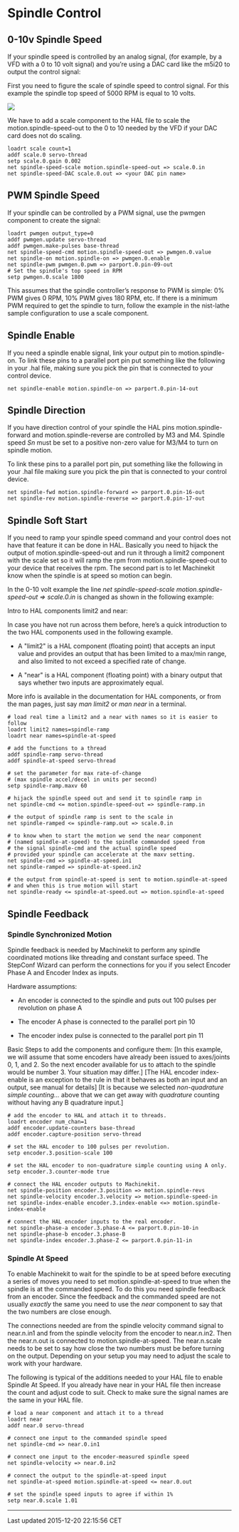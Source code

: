 Spindle Control
===============

<span id="cha:Spindle-Control"></span>

0-10v Spindle Speed
-------------------

If your spindle speed is controlled by an analog signal, (for example, by a VFD with a 0 to 10 volt signal) and you’re using a DAC card like the m5i20 to output the control signal:

First you need to figure the scale of spindle speed to control signal. For this example the spindle top speed of 5000 RPM is equal to 10 volts.

![](images/spindle-math.png)

We have to add a scale component to the HAL file to scale the motion.spindle-speed-out to the 0 to 10 needed by the VFD if your DAC card does not do scaling.

    loadrt scale count=1
    addf scale.0 servo-thread
    setp scale.0.gain 0.002
    net spindle-speed-scale motion.spindle-speed-out => scale.0.in
    net spindle-speed-DAC scale.0.out => <your DAC pin name>

PWM Spindle Speed
-----------------

If your spindle can be controlled by a PWM signal, use the pwmgen component to create the signal:

    loadrt pwmgen output_type=0
    addf pwmgen.update servo-thread
    addf pwmgen.make-pulses base-thread
    net spindle-speed-cmd motion.spindle-speed-out => pwmgen.0.value
    net spindle-on motion.spindle-on => pwmgen.0.enable
    net spindle-pwm pwmgen.0.pwm => parport.0.pin-09-out
    # Set the spindle's top speed in RPM
    setp pwmgen.0.scale 1800

This assumes that the spindle controller’s response to PWM is simple: 0% PWM gives 0 RPM, 10% PWM gives 180 RPM, etc. If there is a minimum PWM required to get the spindle to turn, follow the example in the nist-lathe sample configuration to use a scale component.

Spindle Enable
--------------

If you need a spindle enable signal, link your output pin to motion.spindle-on. To link these pins to a parallel port pin put something like the following in your .hal file, making sure you pick the pin that is connected to your control device.

    net spindle-enable motion.spindle-on => parport.0.pin-14-out

Spindle Direction
-----------------

If you have direction control of your spindle the HAL pins motion.spindle-forward and motion.spindle-reverse are controlled by M3 and M4. Spindle speed *Sn* must be set to a positive non-zero value for M3/M4 to turn on spindle motion.

To link these pins to a parallel port pin, put something like the following in your .hal file making sure you pick the pin that is connected to your control device.

    net spindle-fwd motion.spindle-forward => parport.0.pin-16-out
    net spindle-rev motion.spindle-reverse => parport.0.pin-17-out

Spindle Soft Start
------------------

If you need to ramp your spindle speed command and your control does not have that feature it can be done in HAL. Basically you need to hijack the output of motion.spindle-speed-out and run it through a limit2 component with the scale set so it will ramp the rpm from motion.spindle-speed-out to your device that receives the rpm. The second part is to let Machinekit know when the spindle is at speed so motion can begin.

In the 0-10 volt example the line *net spindle-speed-scale motion.spindle-speed-out ⇒ scale.0.in* is changed as shown in the following example:

Intro to HAL components limit2 and near:

In case you have not run across them before, here’s a quick introduction to the two HAL components used in the following example.

-   A "limit2" is a HAL component (floating point) that accepts an input value and provides an output that has been limited to a max/min range, and also limited to not exceed a specified rate of change.

-   A "near" is a HAL component (floating point) with a binary output that says whether two inputs are approximately equal.

More info is available in the documentation for HAL components, or from the man pages, just say *man limit2* or *man near* in a terminal.

    # load real time a limit2 and a near with names so it is easier to follow
    loadrt limit2 names=spindle-ramp
    loadrt near names=spindle-at-speed

    # add the functions to a thread
    addf spindle-ramp servo-thread
    addf spindle-at-speed servo-thread

    # set the parameter for max rate-of-change
    # (max spindle accel/decel in units per second)
    setp spindle-ramp.maxv 60

    # hijack the spindle speed out and send it to spindle ramp in
    net spindle-cmd <= motion.spindle-speed-out => spindle-ramp.in

    # the output of spindle ramp is sent to the scale in
    net spindle-ramped <= spindle-ramp.out => scale.0.in

    # to know when to start the motion we send the near component
    # (named spindle-at-speed) to the spindle commanded speed from
    # the signal spindle-cmd and the actual spindle speed
    # provided your spindle can accelerate at the maxv setting.
    net spindle-cmd => spindle-at-speed.in1
    net spindle-ramped => spindle-at-speed.in2

    # the output from spindle-at-speed is sent to motion.spindle-at-speed
    # and when this is true motion will start
    net spindle-ready <= spindle-at-speed.out => motion.spindle-at-speed

Spindle Feedback<span id="spindle-feedback"></span>
---------------------------------------------------

### Spindle Synchronized Motion<span id="sec:Spindle-Synchronized-Motion"></span>

Spindle feedback is needed by Machinekit to perform any spindle coordinated motions like threading and constant surface speed. The StepConf Wizard can perform the connections for you if you select Encoder Phase A and Encoder Index as inputs.

Hardware assumptions:

-   An encoder is connected to the spindle and puts out 100 pulses per revolution on phase A

-   The encoder A phase is connected to the parallel port pin 10

-   The encoder index pulse is connected to the parallel port pin 11

Basic Steps to add the components and configure them: <span class="footnote">
\[In this example, we will assume that some encoders have already been issued to axes/joints 0, 1, and 2. So the next encoder available for us to attach to the spindle would be number 3. Your situation may differ.\]
</span> <span class="footnote">
\[The HAL encoder index-enable is an exception to the rule in that it behaves as both an input and an output, see manual for details\]
</span> <span class="footnote">
\[It is because we selected *non-quadrature simple counting…* above that we can get away with *quadrature* counting without having any B quadrature input.\]
</span>

    # add the encoder to HAL and attach it to threads.
    loadrt encoder num_chan=1
    addf encoder.update-counters base-thread
    addf encoder.capture-position servo-thread

    # set the HAL encoder to 100 pulses per revolution.
    setp encoder.3.position-scale 100

    # set the HAL encoder to non-quadrature simple counting using A only.
    setp encoder.3.counter-mode true

    # connect the HAL encoder outputs to Machinekit.
    net spindle-position encoder.3.position => motion.spindle-revs
    net spindle-velocity encoder.3.velocity => motion.spindle-speed-in
    net spindle-index-enable encoder.3.index-enable <=> motion.spindle-index-enable

    # connect the HAL encoder inputs to the real encoder.
    net spindle-phase-a encoder.3.phase-A <= parport.0.pin-10-in
    net spindle-phase-b encoder.3.phase-B
    net spindle-index encoder.3.phase-Z <= parport.0.pin-11-in

### Spindle At Speed<span id="sec:Spindle-At-Speed"></span>

To enable Machinekit to wait for the spindle to be at speed before executing a series of moves you need to set motion.spindle-at-speed to true when the spindle is at the commanded speed. To do this you need spindle feedback from an encoder. Since the feedback and the commanded speed are not usually *exactly* the same you need to use the *near* component to say that the two numbers are close enough.

The connections needed are from the spindle velocity command signal to near.n.in1 and from the spindle velocity from the encoder to near.n.in2. Then the near.n.out is connected to motion.spindle-at-speed. The near.n.scale needs to be set to say how close the two numbers must be before turning on the output. Depending on your setup you may need to adjust the scale to work with your hardware.

The following is typical of the additions needed to your HAL file to enable Spindle At Speed. If you already have near in your HAL file then increase the count and adjust code to suit. Check to make sure the signal names are the same in your HAL file.

    # load a near component and attach it to a thread
    loadrt near
    addf near.0 servo-thread

    # connect one input to the commanded spindle speed
    net spindle-cmd => near.0.in1

    # connect one input to the encoder-measured spindle speed
    net spindle-velocity => near.0.in2

    # connect the output to the spindle-at-speed input
    net spindle-at-speed motion.spindle-at-speed <= near.0.out

    # set the spindle speed inputs to agree if within 1%
    setp near.0.scale 1.01

------------------------------------------------------------------------

Last updated 2015-12-20 22:15:56 CET


